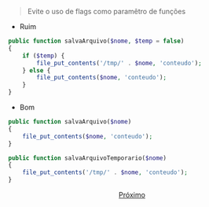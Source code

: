 > Evite o uso de flags como paramêtro de funções

- Ruim

```php
public function salvaArquivo($nome, $temp = false) 
{
    if ($temp) {
        file_put_contents('/tmp/' . $nome, 'conteudo');
    } else {
        file_put_contents($nome, 'conteudo');
    }
}
```
 
- Bom

```php
public function salvaArquivo($nome) 
{
    file_put_contents($nome, 'conteudo');
}

public function salvaArquivoTemporario($nome) 
{
    file_put_contents('/tmp/' . $nome, 'conteudo');
}
``` 

<p align="center">
    <a href="exemplo2.md"> Próximo </a>
</p>
